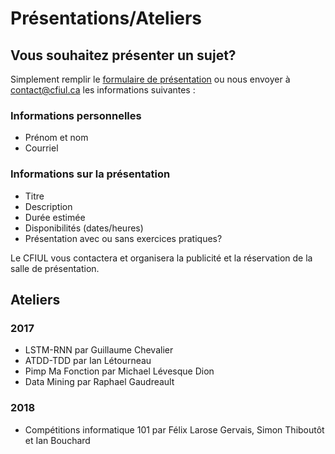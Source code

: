 # Présentations/Ateliers

## Vous souhaitez présenter un sujet?

Simplement remplir le [formulaire de présentation](https://goo.gl/forms/hC37L7mGgvoBotlc2) ou nous envoyer à contact@cfiul.ca les informations suivantes :

### Informations personnelles

- Prénom et nom
- Courriel

### Informations sur la présentation

- Titre
- Description
- Durée estimée
- Disponibilités (dates/heures)
- Présentation avec ou sans exercices pratiques?

Le CFIUL vous contactera et organisera la publicité et la réservation
de la salle de présentation.


## Ateliers

### 2017
- LSTM-RNN par Guillaume Chevalier
- ATDD-TDD par Ian Létourneau
- Pimp Ma Fonction par Michael Lévesque Dion
- Data Mining par Raphael Gaudreault

### 2018
- Compétitions informatique 101 par Félix Larose Gervais, Simon Thiboutôt et Ian Bouchard
